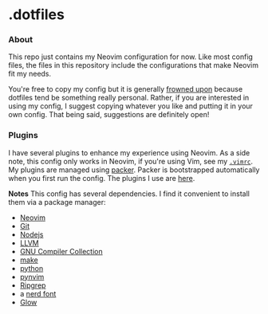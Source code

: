 # .dotfiles
### About
This repo just contains my Neovim configuration for now. Like most config files, the files in this repository include the configurations that make Neovim fit my needs.

You're free to copy my config but it is generally [frowned upon](https://github.com/romainl/idiomatic-vimrc) because dotfiles tend be something really personal. Rather, if you are interested in using my config, I suggest copying whatever you like and putting it in your own config.
That being said, suggestions are definitely open!

### Plugins
I have several plugins to enhance my experience using Neovim. As a side note, this config only works in Neovim, if you're using Vim, see my [`.vimrc`](/.vimrc).
My plugins are managed using [packer](https://github.com/wbthomason/packer.nvim). Packer is bootstrapped automatically when you first run the config.
The plugins I use are [here](https://github.com/UnrealApex/dotfiles/blob/main/lua/user/core/plugins.lua#L17).

**Notes**
This config has several dependencies. I find it convenient to install them via a package manager:

- [Neovim](https://github.com/neovim/neovim)
- [Git](https://git-scm.com/)
- [Nodejs](https://nodejs.org/en/)
- [LLVM](https://www.llvm.org/)
- [GNU Compiler Collection](https://gcc.gnu.org/)
- [make](https://www.gnu.org/software/make/)
- [python](https://www.python.org/)
- [pynvim](https://github.com/neovim/pynvim)
- [Ripgrep](https://github.com/BurntSushi/ripgrep)
- a [nerd font](https://github.com/ryanoasis/nerd-fonts)
- [Glow](https://github.com/charmbracelet/glow)
